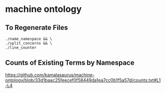 # machine ontology

## To Regenerate Files

```
./name_namespace && \
./split_concerns && \
./line_counter
```

## Counts of Existing Terms by Namespace

https://github.com/kamalasaurus/machine-ontology/blob/33d1baac25feecef0f58449da1ea7cc0b1f5a57d/counts.txt#L1-L4
